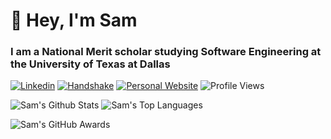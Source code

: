 # 👋 Hey, I'm Sam

### I am a National Merit scholar studying Software Engineering at the University of Texas at Dallas

[![Linkedin](https://img.shields.io/badge/-LinkedIn-0A66C2?style=for-the-badge&logo=linkedin)](https://linkedin.com/in/samuelpreston)
[![Handshake](https://img.shields.io/badge/-Handshake-FF2F1C?style=for-the-badge&logo=Handshake&logoColor=white)](https://app.joinhandshake.com/stu/users/41303246)
[![Personal Website](https://img.shields.io/badge/-Personal_Website-52489C?style=for-the-badge)](https://md-y.github.io/)
![Profile Views](https://api.visitorbadge.io/api/visitors?path=md-y&label=Visitors&countColor=%2314b8a6)

<p float="left">
<picture>
<source 
  srcset="https://github-readme-stats.vercel.app/api?username=md-y&show_icons=true&count_private=true&title_color=14b8a6&icon_color=14b8a6&theme=dark&bg_color=00000000&hide_border=true&card_width=410"
  media="(prefers-color-scheme: dark)"
/>
<source
  srcset="https://github-readme-stats.vercel.app/api?username=md-y&show_icons=true&count_private=true&title_color=14b8a6&icon_color=14b8a6&theme=light&bg_color=00000000&hide_border=true&card_width=410"
  media="(prefers-color-scheme: light), (prefers-color-scheme: no-preference)"
/>
<img alt="Sam's Github Stats" style="vertical-align: top;"/>
</picture>
<picture>
<source 
  srcset="https://github-readme-stats.vercel.app/api/top-langs/?username=md-y&theme=dark&bg_color=00000000&title_color=14b8a6&hide_border=true&layout=compact&langs_count=8&hide=cmake"
  media="(prefers-color-scheme: dark)"
/>
<source
  srcset="https://github-readme-stats.vercel.app/api/top-langs/?username=md-y&theme=light&bg_color=00000000&title_color=14b8a6&hide_border=true&layout=compact&langs_count=8&hide=cmake"
  media="(prefers-color-scheme: light), (prefers-color-scheme: no-preference)"
/>
<img alt="Sam's Top Languages" style="vertical-align: top;"/>
</picture>
</p>

<picture>
<source 
  srcset="https://github-profile-trophy.vercel.app/?username=md-y&theme=onestar&no-frame=true&no-bg=true&rank=-C,-B"
  media="(prefers-color-scheme: dark)"
/>
<source
  srcset="https://github-profile-trophy.vercel.app/?username=md-y&theme=flat&no-frame=true&no-bg=true&rank=-C,-B"
  media="(prefers-color-scheme: light), (prefers-color-scheme: no-preference)"
/>
<img alt="Sam's GitHub Awards" style="vertical-align: top;"/>
</picture>
